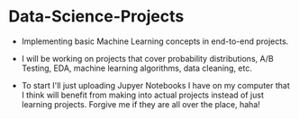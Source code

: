 # Data-Science-Projects

- Implementing basic Machine Learning concepts in end-to-end projects.
- I will be working on projects that cover probability distributions, A/B Testing, EDA, machine learning algorithms, data cleaning, etc.

- To start I'll just uploading Jupyer Notebooks I have on my computer that I think will benefit from making into actual projects instead of just learning projects. Forgive me if they are all over the place, haha!
